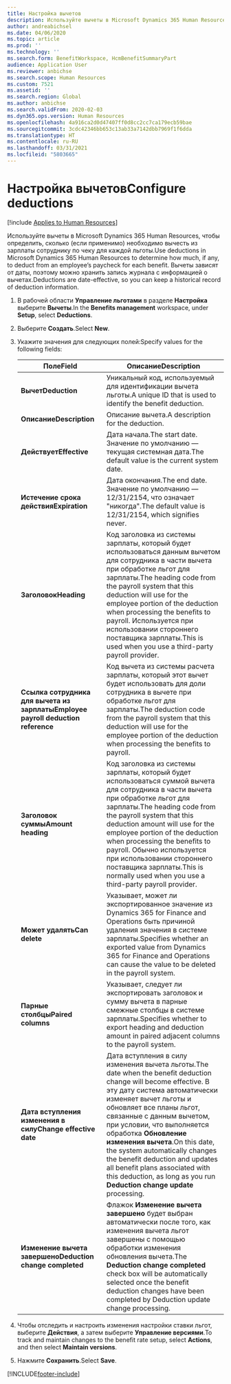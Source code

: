 ```yaml
---
title: Настройка вычетов
description: Используйте вычеты в Microsoft Dynamics 365 Human Resources, чтобы определить, сколько (если применимо) необходимо вычесть из зарплаты сотруднику по чеку для каждой льготы.
author: andreabichsel
ms.date: 04/06/2020
ms.topic: article
ms.prod: ''
ms.technology: ''
ms.search.form: BenefitWorkspace, HcmBenefitSummaryPart
audience: Application User
ms.reviewer: anbichse
ms.search.scope: Human Resources
ms.custom: 7521
ms.assetid: ''
ms.search.region: Global
ms.author: anbichse
ms.search.validFrom: 2020-02-03
ms.dyn365.ops.version: Human Resources
ms.openlocfilehash: 4a916ca2d0d47407ff0d8cc2cc7ca179ecb59bae
ms.sourcegitcommit: 3cdc42346bb653c13ab33a7142dbb7969f1f6dda
ms.translationtype: HT
ms.contentlocale: ru-RU
ms.lasthandoff: 03/31/2021
ms.locfileid: "5803665"
---
```

# <a name="configure-deductions"></a><span data-ttu-id="880cd-103">Настройка вычетов</span><span class="sxs-lookup"><span data-stu-id="880cd-103">Configure deductions</span></span>

[!include [Applies to Human Resources](../includes/applies-to-hr.md)]

<span data-ttu-id="880cd-104">Используйте вычеты в Microsoft Dynamics 365 Human Resources, чтобы определить, сколько (если применимо) необходимо вычесть из зарплаты сотруднику по чеку для каждой льготы.</span><span class="sxs-lookup"><span data-stu-id="880cd-104">Use deductions in Microsoft Dynamics 365 Human Resources to determine how much, if any, to deduct from an employee’s paycheck for each benefit.</span></span> <span data-ttu-id="880cd-105">Вычеты зависят от даты, поэтому можно хранить запись журнала с информацией о вычетах.</span><span class="sxs-lookup"><span data-stu-id="880cd-105">Deductions are date-effective, so you can keep a historical record of deduction information.</span></span> 

1. <span data-ttu-id="880cd-106">В рабочей области **Управление льготами** в разделе **Настройка** выберите **Вычеты**.</span><span class="sxs-lookup"><span data-stu-id="880cd-106">In the **Benefits management** workspace, under **Setup**, select **Deductions**.</span></span>

2. <span data-ttu-id="880cd-107">Выберите **Создать**.</span><span class="sxs-lookup"><span data-stu-id="880cd-107">Select **New**.</span></span>

3. <span data-ttu-id="880cd-108">Укажите значения для следующих полей:</span><span class="sxs-lookup"><span data-stu-id="880cd-108">Specify values for the following fields:</span></span>

   | <span data-ttu-id="880cd-109">Поле</span><span class="sxs-lookup"><span data-stu-id="880cd-109">Field</span></span> | <span data-ttu-id="880cd-110">Описание</span><span class="sxs-lookup"><span data-stu-id="880cd-110">Description</span></span> |
   | --- | --- |
   | <span data-ttu-id="880cd-111">**Вычет**</span><span class="sxs-lookup"><span data-stu-id="880cd-111">**Deduction**</span></span> | <span data-ttu-id="880cd-112">Уникальный код, используемый для идентификации вычета льготы.</span><span class="sxs-lookup"><span data-stu-id="880cd-112">A unique ID that is used to identify the benefit deduction.</span></span> |
   | <span data-ttu-id="880cd-113">**Описание**</span><span class="sxs-lookup"><span data-stu-id="880cd-113">**Description**</span></span> | <span data-ttu-id="880cd-114">Описание вычета.</span><span class="sxs-lookup"><span data-stu-id="880cd-114">A description for the deduction.</span></span> |
   | <span data-ttu-id="880cd-115">**Действует**</span><span class="sxs-lookup"><span data-stu-id="880cd-115">**Effective**</span></span> | <span data-ttu-id="880cd-116">Дата начала.</span><span class="sxs-lookup"><span data-stu-id="880cd-116">The start date.</span></span> <span data-ttu-id="880cd-117">Значение по умолчанию — текущая системная дата.</span><span class="sxs-lookup"><span data-stu-id="880cd-117">The default value is the current system date.</span></span> |
   | <span data-ttu-id="880cd-118">**Истечение срока действия**</span><span class="sxs-lookup"><span data-stu-id="880cd-118">**Expiration**</span></span> | <span data-ttu-id="880cd-119">Дата окончания.</span><span class="sxs-lookup"><span data-stu-id="880cd-119">The end date.</span></span> <span data-ttu-id="880cd-120">Значение по умолчанию — 12/31/2154, что означает "никогда".</span><span class="sxs-lookup"><span data-stu-id="880cd-120">The default value is 12/31/2154, which signifies never.</span></span> |
   | <span data-ttu-id="880cd-121">**Заголовок**</span><span class="sxs-lookup"><span data-stu-id="880cd-121">**Heading**</span></span> | <span data-ttu-id="880cd-122">Код заголовка из системы зарплаты, который будет использоваться данным вычетом для сотрудника в части вычета при обработке льгот для зарплаты.</span><span class="sxs-lookup"><span data-stu-id="880cd-122">The heading code from the payroll system that this deduction will use for the employee portion of the deduction when processing the benefits to payroll.</span></span> <span data-ttu-id="880cd-123">Используется при использовании стороннего поставщика зарплаты.</span><span class="sxs-lookup"><span data-stu-id="880cd-123">This is used when you use a third-party payroll provider.</span></span> |
   | <span data-ttu-id="880cd-124">**Ссылка сотрудника для вычета из зарплаты**</span><span class="sxs-lookup"><span data-stu-id="880cd-124">**Employee payroll deduction reference**</span></span> | <span data-ttu-id="880cd-125">Код вычета из системы расчета зарплаты, который этот вычет будет использовать для доли сотрудника в вычете при обработке льгот для зарплаты.</span><span class="sxs-lookup"><span data-stu-id="880cd-125">The deduction code from the payroll system that this deduction will use for the employee portion of the deduction when processing the benefits to payroll.</span></span> |
   | <span data-ttu-id="880cd-126">**Заголовок суммы**</span><span class="sxs-lookup"><span data-stu-id="880cd-126">**Amount heading**</span></span> | <span data-ttu-id="880cd-127">Код заголовка из системы зарплаты, который будет использоваться суммой вычета для сотрудника в части вычета при обработке льгот для зарплаты.</span><span class="sxs-lookup"><span data-stu-id="880cd-127">The heading code from the payroll system that this deduction amount will use for the employee portion of the deduction when processing the benefits to payroll.</span></span> <span data-ttu-id="880cd-128">Обычно используется при использовании стороннего поставщика зарплаты.</span><span class="sxs-lookup"><span data-stu-id="880cd-128">This is normally used when you use a third-party payroll provider.</span></span> |
   | <span data-ttu-id="880cd-129">**Может удалять**</span><span class="sxs-lookup"><span data-stu-id="880cd-129">**Can delete**</span></span> | <span data-ttu-id="880cd-130">Указывает, может ли экспортированное значение из Dynamics 365 for Finance and Operations быть причиной удаления значения в системе зарплаты.</span><span class="sxs-lookup"><span data-stu-id="880cd-130">Specifies whether an exported value from Dynamics 365 for Finance and Operations can cause the value to be deleted in the payroll system.</span></span> |
   | <span data-ttu-id="880cd-131">**Парные столбцы**</span><span class="sxs-lookup"><span data-stu-id="880cd-131">**Paired columns**</span></span> | <span data-ttu-id="880cd-132">Указывает, следует ли экспортировать заголовок и сумму вычета в парные смежные столбцы в системе зарплаты.</span><span class="sxs-lookup"><span data-stu-id="880cd-132">Specifies whether to export heading and deduction amount in paired adjacent columns to the payroll system.</span></span> |
   | <span data-ttu-id="880cd-133">**Дата вступления изменения в силу**</span><span class="sxs-lookup"><span data-stu-id="880cd-133">**Change effective date**</span></span> | <span data-ttu-id="880cd-134">Дата вступления в силу изменения вычета льготы.</span><span class="sxs-lookup"><span data-stu-id="880cd-134">The date when the benefit deduction change will become effective.</span></span> <span data-ttu-id="880cd-135">В эту дату система автоматически изменяет вычет льготы и обновляет все планы льгот, связанные с данным вычетом, при условии, что выполняется обработка **Обновление изменения вычета**.</span><span class="sxs-lookup"><span data-stu-id="880cd-135">On this date, the system automatically changes the benefit deduction and updates all benefit plans associated with this deduction, as long as you run **Deduction change update** processing.</span></span> |
   | <span data-ttu-id="880cd-136">**Изменение вычета завершено**</span><span class="sxs-lookup"><span data-stu-id="880cd-136">**Deduction change completed**</span></span> | <span data-ttu-id="880cd-137">Флажок **Изменение вычета завершено** будет выбран автоматически после того, как изменения вычета льгот завершены с помощью обработки изменения обновления вычета.</span><span class="sxs-lookup"><span data-stu-id="880cd-137">The **Deduction change completed** check box will be automatically selected once the benefit deduction changes have been completed by Deduction update change processing.</span></span> |
   
4. <span data-ttu-id="880cd-138">Чтобы отследить и настроить изменения настройки ставки льгот, выберите **Действия**, а затем выберите **Управление версиями**.</span><span class="sxs-lookup"><span data-stu-id="880cd-138">To track and maintain changes to the benefit rate setup, select **Actions**, and then select **Maintain versions**.</span></span>

5. <span data-ttu-id="880cd-139">Нажмите **Сохранить**.</span><span class="sxs-lookup"><span data-stu-id="880cd-139">Select **Save**.</span></span> 


[!INCLUDE[footer-include](../includes/footer-banner.md)]